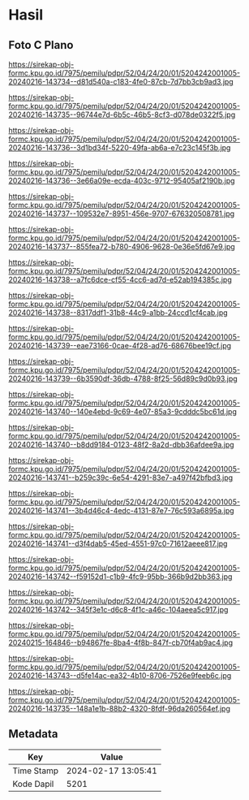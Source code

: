 # Hasil

## Foto C Plano

https://sirekap-obj-formc.kpu.go.id/7975/pemilu/pdpr/52/04/24/20/01/5204242001005-20240216-143734--d81d540a-c183-4fe0-87cb-7d7bb3cb9ad3.jpg

https://sirekap-obj-formc.kpu.go.id/7975/pemilu/pdpr/52/04/24/20/01/5204242001005-20240216-143735--96744e7d-6b5c-46b5-8cf3-d078de0322f5.jpg

https://sirekap-obj-formc.kpu.go.id/7975/pemilu/pdpr/52/04/24/20/01/5204242001005-20240216-143736--3d1bd34f-5220-49fa-ab6a-e7c23c145f3b.jpg

https://sirekap-obj-formc.kpu.go.id/7975/pemilu/pdpr/52/04/24/20/01/5204242001005-20240216-143736--3e66a09e-ecda-403c-9712-95405af2190b.jpg

https://sirekap-obj-formc.kpu.go.id/7975/pemilu/pdpr/52/04/24/20/01/5204242001005-20240216-143737--109532e7-8951-456e-9707-676320508781.jpg

https://sirekap-obj-formc.kpu.go.id/7975/pemilu/pdpr/52/04/24/20/01/5204242001005-20240216-143737--855fea72-b780-4906-9628-0e36e5fd67e9.jpg

https://sirekap-obj-formc.kpu.go.id/7975/pemilu/pdpr/52/04/24/20/01/5204242001005-20240216-143738--a7fc6dce-cf55-4cc6-ad7d-e52ab194385c.jpg

https://sirekap-obj-formc.kpu.go.id/7975/pemilu/pdpr/52/04/24/20/01/5204242001005-20240216-143738--8317ddf1-31b8-44c9-a1bb-24ccd1cf4cab.jpg

https://sirekap-obj-formc.kpu.go.id/7975/pemilu/pdpr/52/04/24/20/01/5204242001005-20240216-143739--eae73166-0cae-4f28-ad76-68676bee19cf.jpg

https://sirekap-obj-formc.kpu.go.id/7975/pemilu/pdpr/52/04/24/20/01/5204242001005-20240216-143739--6b3590df-36db-4788-8f25-56d89c9d0b93.jpg

https://sirekap-obj-formc.kpu.go.id/7975/pemilu/pdpr/52/04/24/20/01/5204242001005-20240216-143740--140e4ebd-9c69-4e07-85a3-9cdddc5bc61d.jpg

https://sirekap-obj-formc.kpu.go.id/7975/pemilu/pdpr/52/04/24/20/01/5204242001005-20240216-143740--b8dd9184-0123-48f2-8a2d-dbb36afdee9a.jpg

https://sirekap-obj-formc.kpu.go.id/7975/pemilu/pdpr/52/04/24/20/01/5204242001005-20240216-143741--b259c39c-6e54-4291-83e7-a497f42bfbd3.jpg

https://sirekap-obj-formc.kpu.go.id/7975/pemilu/pdpr/52/04/24/20/01/5204242001005-20240216-143741--3b4d46c4-4edc-4131-87e7-76c593a6895a.jpg

https://sirekap-obj-formc.kpu.go.id/7975/pemilu/pdpr/52/04/24/20/01/5204242001005-20240216-143741--d3f4dab5-45ed-4551-97c0-71612aeee817.jpg

https://sirekap-obj-formc.kpu.go.id/7975/pemilu/pdpr/52/04/24/20/01/5204242001005-20240216-143742--f59152d1-c1b9-4fc9-95bb-366b9d2bb363.jpg

https://sirekap-obj-formc.kpu.go.id/7975/pemilu/pdpr/52/04/24/20/01/5204242001005-20240216-143742--345f3e1c-d6c8-4f1c-a46c-104aeea5c917.jpg

https://sirekap-obj-formc.kpu.go.id/7975/pemilu/pdpr/52/04/24/20/01/5204242001005-20240215-164846--b94867fe-8ba4-4f8b-847f-cb70f4ab9ac4.jpg

https://sirekap-obj-formc.kpu.go.id/7975/pemilu/pdpr/52/04/24/20/01/5204242001005-20240216-143743--d5fe14ac-ea32-4b10-8706-7526e9feeb6c.jpg

https://sirekap-obj-formc.kpu.go.id/7975/pemilu/pdpr/52/04/24/20/01/5204242001005-20240216-143735--148a1e1b-88b2-4320-8fdf-96da260564ef.jpg


## Metadata

| Key        | Value               |
| ---------- | ------------------- |
| Time Stamp | 2024-02-17 13:05:41 |
| Kode Dapil | 5201                |



